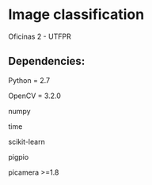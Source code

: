 # Image classification

Oficinas 2 - UTFPR

## Dependencies:

Python = 2.7

OpenCV = 3.2.0

numpy

time

scikit-learn

pigpio

picamera >=1.8

